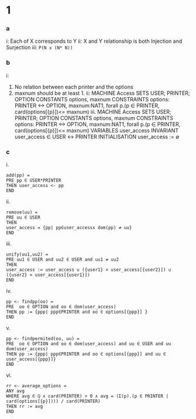# 1
### a
i: Each of X corresponds to Y 
ii: X and Y relationship is both Injection and Surjection 
iii: `P(N x (N* N))`
### b
i: 
1. No relation between each printer and the options
2. maxnum should be at least 1. 
ii: 
MACHINE Access
SETS USER; PRINTER; OPTION
CONSTANTS options, maxnum
CONSTRAINTS options: PRINTER <-> OPTION, maxnum:NAT1, forall p.(p ∈ PRINTER, card(options[{p}])<= maxnum)
iii. 
MACHINE Access
SETS USER; PRINTER; OPTION
CONSTANTS options, maxnum
CONSTRAINTS options: PRINTER <-> OPTION, maxnum:NAT1, forall p.(p ∈ PRINTER, card(options[{p}])<= maxnum)
VARIABLES user_access
INVARIANT user_access ∈ USER ↔ PRINTER
INITIALISATION user_access := ∅
### c
i. 
```
add(pp) = 
PRE pp ∈ USER*PRINTER
THEN user_access <- pp
END
```
ii. 
```
remove(uu) = 
PRE uu ∈ USER
THEN 
user_access = {pp| pp∈user_access∧ dom(pp) ≠ uu}
END
```
iii. 
```
unify(uu1,uu2) = 
PRE uu1 ∈ USER and uu2 ∈ USER and uu1 ≠ uu2
THEN 
user_access := user_access ∪ ({user1} × user_access[{user2}]) ∪ ({user2} × user_access[{user1}])
END
```
iv. 
```
pp <- findpp(oo) = 
PRE  oo ∈ OPTION and oo ∈ dom(user_access)
THEN pp := {ppp| ppp∈PRINTER and oo ∈ options[{ppp}] }
END
```
v. 
```
pp <- findpermited(oo, uu) = 
PRE  oo ∈ OPTION and oo ∈ dom(user_access) and uu ∈ USER and uu dom(user_access)
THEN pp := {ppp| ppp∈PRINTER and oo ∈ options[{ppp}] and uu ∈ user_access[{ppp}]}
END
```
vi. 
```
rr <- average_options = 
ANY avg 
WHERE avg ∈ ℚ ∧ card(PRINTER) > 0 ∧ avg = (Σ(p).(p ∈ PRINTER | card(options[{p}]))) / card(PRINTER) 
THEN rr := avg
END
```